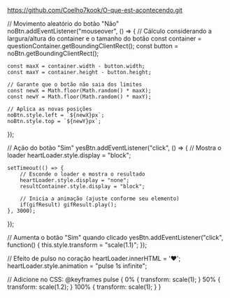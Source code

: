 https://github.com/Coelho7kook/O-que-est-acontecendo.git

// Movimento aleatório do botão "Não"
noBtn.addEventListener("mouseover", () => {
    // Cálculo considerando a largura/altura do container e o tamanho do botão
    const container = questionContainer.getBoundingClientRect();
    const button = noBtn.getBoundingClientRect();
    
    const maxX = container.width - button.width;
    const maxY = container.height - button.height;
    
    // Garante que o botão não saia dos limites
    const newX = Math.floor(Math.random() * maxX);
    const newY = Math.floor(Math.random() * maxY);

    // Aplica as novas posições
    noBtn.style.left = `${newX}px`;
    noBtn.style.top = `${newY}px`;
});

// Ação do botão "Sim"
yesBtn.addEventListener("click", () => {
    // Mostra o loader
    heartLoader.style.display = "block";
    
    setTimeout(() => {
        // Esconde o loader e mostra o resultado
        heartLoader.style.display = "none";
        resultContainer.style.display = "block";
        
        // Inicia a animação (ajuste conforme seu elemento)
        if(gifResult) gifResult.play();
    }, 3000);
});

// Aumenta o botão "Sim" quando clicado
yesBtn.addEventListener("click", function() {
    this.style.transform = "scale(1.1)";
});

// Efeito de pulso no coração
heartLoader.innerHTML = '❤️';
heartLoader.style.animation = "pulse 1s infinite";

// Adicione no CSS:
@keyframes pulse {
    0% { transform: scale(1); }
    50% { transform: scale(1.2); }
    100% { transform: scale(1); }
}
